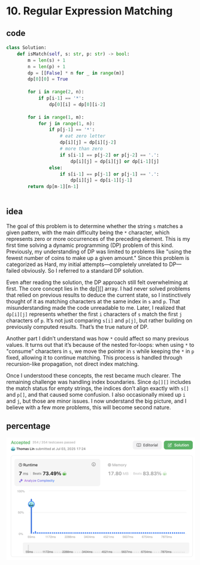 # 10. Regular Expression Matching
## code
```python
class Solution:
    def isMatch(self, s: str, p: str) -> bool:
        m = len(s) + 1
        n = len(p) + 1
        dp = [[False] * n for _ in range(m)]
        dp[0][0] = True
        
        for i in range(2, n):
            if p[i-1] == '*':
                dp[0][i] = dp[0][i-2]

        for i in range(1, m):
            for j in range(1, n):
                if p[j-1] == '*':
                    # eat zero letter
                    dp[i][j] = dp[i][j-2]
                    # more than zero
                    if s[i-1] == p[j-2] or p[j-2] == '.':
                        dp[i][j] = dp[i][j] or dp[i-1][j]
                else:
                    if s[i-1] == p[j-1] or p[j-1] == '.':
                        dp[i][j] = dp[i-1][j-1]
        return dp[m-1][n-1]
        

```
## idea
The goal of this problem is to determine whether the string `s` matches a given pattern, with the main difficulty being the `*` character, which represents zero or more occurrences of the preceding element. This is my first time solving a dynamic programming (DP) problem of this kind. Previously, my understanding of DP was limited to problems like "using the fewest number of coins to make up a given amount." Since this problem is categorized as Hard, my initial attempts—completely unrelated to DP—failed obviously. So I referred to a standard DP solution.

Even after reading the solution, the DP approach still felt overwhelming at first. The core concept lies in the dp\[]\[] array. I had never solved problems that relied on previous results to deduce the current state, so I instinctively thought of it as matching characters at the same index in `s` and `p`. That misunderstanding made the code unreadable to me. Later, I realized that `dp[i][j]` represents whether the first `i` characters of `s` match the first `j` characters of `p`. It’s not just comparing `s[i]` and `p[j]`, but rather building on previously computed results. That’s the true nature of DP.

Another part I didn’t understand was how `*` could affect so many previous values. It turns out that it’s because of the nested for-loops: when using `*` to "consume" characters in `s`, we move the pointer in `s` while keeping the `*` in `p` fixed, allowing it to continue matching. This process is handled through recursion-like propagation, not direct index matching.

Once I understood these concepts, the rest became much clearer. The remaining challenge was handling index boundaries. Since `dp[][]` includes the match status for empty strings, the indices don’t align exactly with `s[]` and `p[]`, and that caused some confusion. I also occasionally mixed up `i` and `j`, but those are minor issues. I now understand the big picture, and I believe with a few more problems, this will become second nature.
## percentage
![](/assetPic/rem.png)
